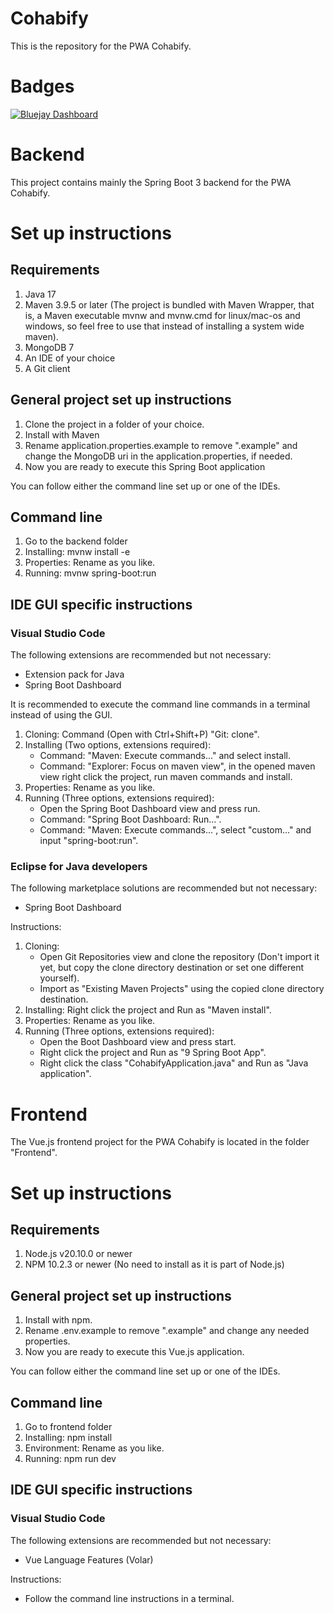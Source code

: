 # Cohabify
This is the repository for the PWA Cohabify.

# Badges

[![Bluejay Dashboard](https://img.shields.io/badge/Bluejay-Dashboard_04-blue.svg)](http://dashboard.bluejay.governify.io/dashboard/script/dashboardLoader.js?dashboardURL=https://reporter.bluejay.governify.io/api/v4/dashboards/tpa-ISPP-2024-GH-Cohabify_Cohabify/main)

# Backend
This project contains mainly the Spring Boot 3 backend for the PWA Cohabify.

# Set up instructions

## Requirements

1. Java 17
2. Maven  3.9.5 or later (The project is bundled with Maven Wrapper, that is, a Maven executable mvnw and mvnw.cmd for linux/mac-os and windows, so feel free to use that instead of installing a system wide maven).
3. MongoDB 7
3. An IDE of your choice
4. A Git client

## General project set up instructions

1. Clone the project in a folder of your choice.
2. Install with Maven
3. Rename application.properties.example to remove ".example" and change the MongoDB uri in the application.properties, if needed.
4. Now you are ready to execute this Spring Boot application

You can follow either the command line set up or one of the IDEs.

## Command line

1. Go to the backend folder
2. Installing: mvnw install -e
3. Properties: Rename as you like.
4. Running: mvnw spring-boot:run

## IDE GUI specific instructions

### Visual Studio Code

The following extensions are recommended but not necessary:
- Extension pack for Java
- Spring Boot Dashboard

It is recommended to execute the command line commands in a terminal instead of using the GUI.

1. Cloning: Command (Open with Ctrl+Shift+P) "Git: clone".
2. Installing (Two options, extensions required):  
    - Command: "Maven: Execute commands..." and select install.
    - Command: "Explorer: Focus on maven view", in the opened maven view right click the project, run maven commands and install.
3. Properties: Rename as you like.
4. Running (Three options, extensions required):  
    - Open the Spring Boot Dashboard view and press run.
    - Command: "Spring Boot Dashboard: Run...".
    - Command: "Maven: Execute commands...", select "custom..." and input "spring-boot:run".

### Eclipse for Java developers

The following marketplace solutions are recommended but not necessary:
- Spring Boot Dashboard

Instructions: 
1. Cloning:  
    - Open Git Repositories view and clone the repository (Don't import it yet, but copy the clone directory destination or set one different yourself).
    - Import as "Existing Maven Projects" using the copied clone directory destination.
2. Installing: Right click the project and Run as "Maven install".
3. Properties: Rename as you like.
4. Running (Three options, extensions required):  
    - Open the Boot Dashboard view and press start.
    - Right click the project and Run as "9 Spring Boot App".
    - Right click the class "CohabifyApplication.java" and Run as "Java application".

# Frontend
The Vue.js frontend project for the PWA Cohabify is located in the folder "Frontend".

# Set up instructions

## Requirements

1. Node.js v20.10.0 or newer
2. NPM 10.2.3 or newer (No need to install as it is part of Node.js)

## General project set up instructions

1. Install with npm.
2. Rename .env.example to remove ".example" and change any needed properties.
3. Now you are ready to execute this Vue.js application.

You can follow either the command line set up or one of the IDEs.

## Command line

1. Go to frontend folder
2. Installing: npm install
3. Environment: Rename as you like.
4. Running: npm run dev

## IDE GUI specific instructions

### Visual Studio Code

The following extensions are recommended but not necessary:
- Vue Language Features (Volar)

Instructions:
- Follow the command line instructions in a terminal.

